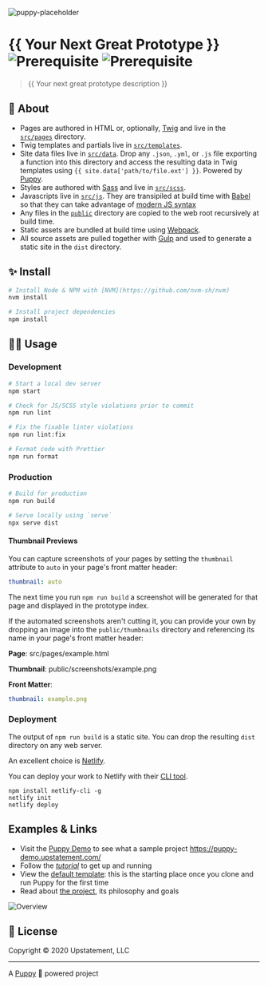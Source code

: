 ![puppy-placeholder](https://user-images.githubusercontent.com/1298086/77470457-14ad5c00-6de7-11ea-9ab7-4c8f092657e7.png)

# {{ Your Next Great Prototype }} ![Prerequisite](https://img.shields.io/badge/node-10.13.0-blue.svg) ![Prerequisite](https://img.shields.io/badge/npm-6.4.1-blue.svg)

> {{ Your next great prototype description }}

## 📜 About

- Pages are authored in HTML or, optionally, [Twig](https://github.com/twigjs/twig.js/wiki) and live in the [`src/pages`](src/pages) directory.
- Twig templates and partials live in [`src/templates`](src/templates).
- Site data files live in [`src/data`](src/data). Drop any `.json`, `.yml`, or `.js` file exporting a function into this directory and access the resulting data in Twig templates using `{{ site.data['path/to/file.ext'] }}`. Powered by [Puppy](https://www.npmjs.com/package/@upstatement/puppy).
- Styles are authored with [Sass](https://sass-lang.com/) and live in [`src/scss`](src/scss).
- Javascripts live in [`src/js`](src/js). They are transipiled at build time with [Babel](https://babeljs.io/) so that they can take advantage of [modern JS syntax](https://babeljs.io/docs/en/learn)
- Any files in the [`public`](public) directory are copied to the web root recursively at build time.
- Static assets are bundled at build time using [Webpack](https://webpack.js.org/).
- All source assets are pulled together with [Gulp](https://gulpjs.com/) and used to generate a static site in the `dist` directory.

## ✨ Install

```sh
# Install Node & NPM with [NVM](https://github.com/nvm-sh/nvm)
nvm install

# Install project dependencies
npm install
```

## 👩‍💻 Usage

### Development

```sh
# Start a local dev server
npm start

# Check for JS/SCSS style violations prior to commit
npm run lint

# Fix the fixable linter violations
npm run lint:fix

# Format code with Prettier
npm run format
```

### Production

```sh
# Build for production
npm run build

# Serve locally using `serve`
npx serve dist
```

#### Thumbnail Previews

You can capture screenshots of your pages by setting the `thumbnail` attribute to `auto` in your page's front matter header:

```yml
thumbnail: auto
```

The next time you run `npm run build` a screenshot will be generated for that page and displayed in the prototype index.

If the automated screenshots aren't cutting it, you can provide your own by dropping an image into the `public/thumbnails` directory and referencing its name in your page's front matter header:

**Page**: src/pages/example.html

**Thumbnail**: public/screenshots/example.png

**Front Matter**:

```yml
thumbnail: example.png
```

### Deployment

The output of `npm run build` is a static site. You can drop the resulting `dist` directory on any web server.

An excellent choice is [Netlify](https://www.netlify.com/).

You can deploy your work to Netlify with their [CLI tool](https://github.com/netlify/cli).

```
npm install netlify-cli -g
netlify init
netlify deploy
```

## Examples & Links

* Visit the [Puppy Demo](https://puppy-demo.upstatement.com/) to see what a sample project https://puppy-demo.upstatement.com/
* Follow the [*tutorial*](https://puppy-template.upstatement.com/tutorial.html) to get up and running
* View the [default template](https://puppy-template.upstatement.com/): this is the starting place once you clone and run Puppy for the first time
* Read about [the project](https://medium.com/stories-from-upstatement/hello-puppy-a-speedy-web-development-starter-kit-from-upstatement-92b94d1f1147?source=collection_home---4------0-----------------------), its philosophy and goals

![Overview](https://user-images.githubusercontent.com/1298086/85171525-2b741b00-b23d-11ea-9542-0d223cd0ef2d.png)


## 📝 License

Copyright &copy; 2020 Upstatement, LLC

---

A [Puppy](https://github.com/Upstatement/puppy) 🐶 powered project
